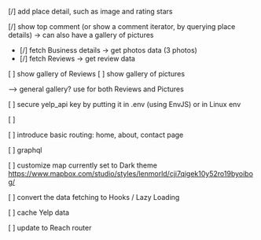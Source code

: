 [/] add place detail, such as image and rating stars

[/] show top comment (or show a comment iterator, by querying place details)
    -> can also have a gallery of pictures

- [/] fetch Business details -> get photos data (3 photos)
- [/] fetch Reviews -> get review data


[ ] show gallery of Reviews
[ ] show gallery of pictures

--> general gallery? use for both Reviews and Pictures

[ ] secure yelp_api key by putting it in .env (using EnvJS) or in Linux env

[ ]

[ ] introduce basic routing: home, about, contact page

[ ] graphql

[ ] customize map
  currently set to Dark theme
  https://www.mapbox.com/studio/styles/lenmorld/cji7qigek10y52ro19byoibog/

[ ] convert the data fetching to Hooks / Lazy Loading

[ ] cache Yelp data

[ ] update to Reach router